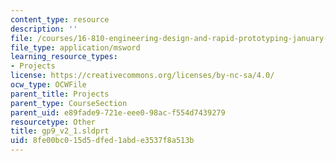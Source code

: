 ```yaml
---
content_type: resource
description: ''
file: /courses/16-810-engineering-design-and-rapid-prototyping-january-iap-2005/8fe00bc015d5dfed1abde3537f8a513b_gp9_v2_1.sldprt
file_type: application/msword
learning_resource_types:
- Projects
license: https://creativecommons.org/licenses/by-nc-sa/4.0/
ocw_type: OCWFile
parent_title: Projects
parent_type: CourseSection
parent_uid: e89fade9-721e-eee0-98ac-f554d7439279
resourcetype: Other
title: gp9_v2_1.sldprt
uid: 8fe00bc0-15d5-dfed-1abd-e3537f8a513b
---
```

